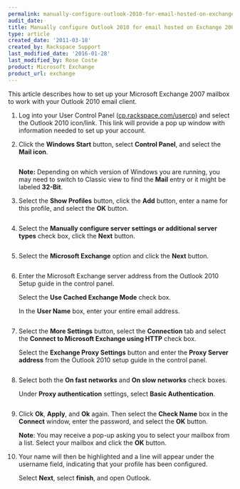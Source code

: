 ```yaml
---
permalink: manually-configure-outlook-2010-for-email-hosted-on-exchange-2007/
audit_date:
title: Manually configure Outlook 2010 for email hosted on Exchange 2007
type: article
created_date: '2011-03-18'
created_by: Rackspace Support
last_modified_date: '2016-01-28'
last_modified_by: Rose Coste
product: Microsoft Exchange
product_url: exchange
---
```


This article describes how to set up your
Microsoft Exchange 2007 mailbox
to work with your
Outlook 2010 email client.

1. Log into your User Control Panel
   ([cp.rackspace.com/usercp](http://cp.rackspace.com/usercp))
   and select the Outlook 2010 icon/link. This link will provide a pop up
   window with information needed to set up your account.

2. Click the **Windows Start** button, select
   **Control Panel**, and select the **Mail
   icon**.

   <img src="{% asset_path exchange/manually-configure-outlook-2010-for-email-hosted-on-exchange-2007/(E%26A)Outlook2010ExchangeTwo.png %}" alt="" />

   **Note:** Depending on which version of Windows you are running, you may need
   to switch to Classic view to find the **Mail** entry or it might be
   labeled **32-Bit**.

3. Select the **Show Profiles** button, click the
   **Add** button, enter a name for this profile, and
   select the **OK** button.

   <img src="{% asset_path exchange/manually-configure-outlook-2010-for-email-hosted-on-exchange-2007/(E%26A)Outlook2010Exchange4.png %}" alt="" />

4. Select the **Manually configure server settings or
   additional server types** check box, click the
   **Next** button.

   <img src="{% asset_path exchange/manually-configure-outlook-2010-for-email-hosted-on-exchange-2007/(E%26A)Outlook2010Exchange50.png %}" alt="" />

5. Select the **Microsoft Exchange** option and click
   the **Next** button.

   <img src="{% asset_path exchange/manually-configure-outlook-2010-for-email-hosted-on-exchange-2007/(E%26A)Outlook2010Exchange6.png %}" alt="" />

6. Enter the Microsoft Exchange server address from the Outlook
   2010 Setup guide in the control panel.

   Select the **Use Cached Exchange Mode** check box.

   In the **User Name** box, enter your entire email address.

   <img src="{% asset_path exchange/manually-configure-outlook-2010-for-email-hosted-on-exchange-2007/(E%26A)Outlook2010Exchange7.png %}" alt="" />

7. Select the **More Settings** button, select the
   **Connection** tab and select the **Connect to
   Microsoft Exchange using HTTP** check box.

   Select the **Exchange Proxy Settings** button and enter
   the **Proxy Server address** from the Outlook 2010 setup
   guide in the control panel.

   <img src="{% asset_path exchange/manually-configure-outlook-2010-for-email-hosted-on-exchange-2007/(E%26A)Outlook2010Exchange8.png %}" alt="" />

8. Select both the **On fast networks** and
   **On slow networks** check boxes.

   Under **Proxy authentication** settings, select **Basic
   Authentication**.

   <img src="{% asset_path exchange/manually-configure-outlook-2010-for-email-hosted-on-exchange-2007/(E%26A)Outlook2010Exchange9.png %}" alt="" />

9. Click **Ok**,
   **Apply**, and **Ok** again. Then select the
   **Check Name** box in the **Connect** window, enter the
   password, and select the **OK** button.

   **Note**: You may receive a pop-up asking you to select your mailbox
   from a list. Select your mailbox and click the **OK** button.

10. Your name will then be highlighted and a line will appear
    under the username field, indicating that your profile has been
    configured.

    Select **Next**, select **finish**, and open Outlook.

    <img src="{% asset_path exchange/manually-configure-outlook-2010-for-email-hosted-on-exchange-2007/(E%26A)Outlook2010Exchange10.png %}" alt="" />
